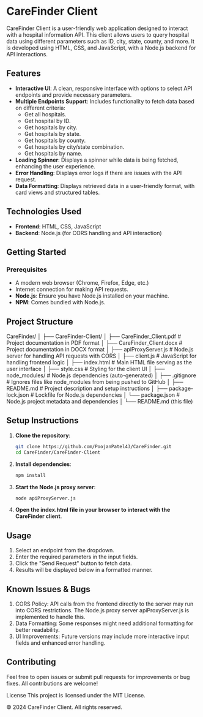 # CareFinder Client

CareFinder Client is a user-friendly web application designed to interact with a hospital information API. This client allows users to query hospital data using different parameters such as ID, city, state, county, and more. It is developed using HTML, CSS, and JavaScript, with a Node.js backend for API interactions.

## Features

- **Interactive UI**: A clean, responsive interface with options to select API endpoints and provide necessary parameters.
- **Multiple Endpoints Support**: Includes functionality to fetch data based on different criteria:
  - Get all hospitals.
  - Get hospital by ID.
  - Get hospitals by city.
  - Get hospitals by state.
  - Get hospitals by county.
  - Get hospitals by city/state combination.
  - Get hospitals by name.
- **Loading Spinner**: Displays a spinner while data is being fetched, enhancing the user experience.
- **Error Handling**: Displays error logs if there are issues with the API request.
- **Data Formatting**: Displays retrieved data in a user-friendly format, with card views and structured tables.

## Technologies Used

- **Frontend**: HTML, CSS, JavaScript
- **Backend**: Node.js (for CORS handling and API interaction)


## Getting Started

### Prerequisites

- A modern web browser (Chrome, Firefox, Edge, etc.)
- Internet connection for making API requests.
- **Node.js**: Ensure you have Node.js installed on your machine.
- **NPM**: Comes bundled with Node.js.

## Project Structure

CareFinder/ │ ├── CareFinder-Client/ │ ├── CareFinder_Client.pdf # Project documentation in PDF format │ ├── CareFinder_Client.docx # Project documentation in DOCX format │ ├── apiProxyServer.js # Node.js server for handling API requests with CORS │ ├── client.js # JavaScript for handling frontend logic │ ├── index.html # Main HTML file serving as the user interface │ ├── style.css # Styling for the client UI │ ├── node_modules/ # Node.js dependencies (auto-generated) │ ├── .gitignore # Ignores files like node_modules from being pushed to GitHub │ ├── README.md # Project description and setup instructions │ ├── package-lock.json # Lockfile for Node.js dependencies │ └── package.json # Node.js project metadata and dependencies │ └── README.md (this file)

## Setup Instructions
1. **Clone the repository**:
   ```bash
   git clone https://github.com/PoojanPatel43/CareFinder.git
   cd CareFinder/CareFinder-Client

2. **Install dependencies**:
    ```bash
    npm install
    
3. **Start the Node.js proxy server**:
    ```bash
    node apiProxyServer.js

4. **Open the index.html file in your browser to interact with the CareFinder client**.

## Usage
1. Select an endpoint from the dropdown.
2. Enter the required parameters in the input fields.
3. Click the "Send Request" button to fetch data.
4. Results will be displayed below in a formatted manner.

## Known Issues & Bugs
1. CORS Policy: API calls from the frontend directly to the server may run into CORS restrictions. The Node.js proxy server apiProxyServer.js is implemented to handle this.
2. Data Formatting: Some responses might need additional formatting for better readability.
3. UI Improvements: Future versions may include more interactive input fields and enhanced error handling.

## Contributing
Feel free to open issues or submit pull requests for improvements or bug fixes. All contributions are welcome!

License
This project is licensed under the MIT License.

© 2024 CareFinder Client. All rights reserved.


